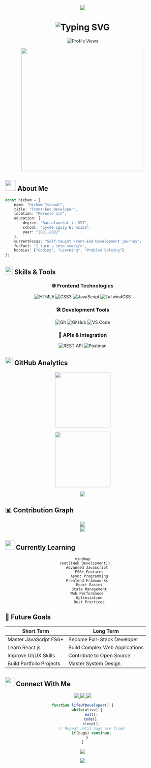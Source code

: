 <div align="center">
  <img src="https://capsule-render.vercel.app/api?type=waving&color=gradient&text=Hello!%20👋&height=100&section=header&animation=fadeIn&fontSize=70"/>
</div>

<h1 align="center">
  <img src="https://readme-typing-svg.herokuapp.com?font=Fira+Code&weight=500&size=40&pause=1000&color=6FA4FC&center=true&vCenter=true&width=435&lines=Hicham+Issoual;Front-End+Developer+💻;Welcome+to+my+Profile!+✨" alt="Typing SVG" />
</h1>

<p align="center">
  <img src="https://komarev.com/ghpvc/?username=HichamIssoual&label=Profile%20views&color=0e75b6&style=for-the-badge" alt="Profile Views">
</p>

<div align="center">
  <img src="https://media.giphy.com/media/bGgsc5mWoryfgKBx1u/giphy.gif" width="400"/>
</div>

## <img src="https://media.giphy.com/media/v1.Y2lkPTc5MGI3NjExMzlmNDBjODIxZDNkYjEzZjFhOTQ5YjYzYTRiOWJjMjQ2NDBiMzg2NCZlcD12MV9pbnRlcm5hbF9naWZzX2dpZklkJmN0PWc/jSKBmKkvo2dPQQtsR1/giphy.gif" width="35"> About Me

```typescript
const hicham = {
    name: "Hicham Issoual",
    title: "Front-End Developer",
    location: "Morocco 🇲🇦",
    education: {
        degree: "Baccalauréat in SVT",
        school: "Lycée Iguig El Ksiba",
        year: "2021-2022"
    },
    currentFocus: "Self-taught Front-End Development journey",
    funFact: "I turn ☕ into <code/>",
    hobbies: ["Coding", "Learning", "Problem Solving"]
};
```

## <img src="https://media2.giphy.com/media/QssGEmpkyEOhBCb7e1/giphy.gif?cid=ecf05e47a0n3gi1bfqntqmob8g9aid1oyj2wr3ds3mg700bl&rid=giphy.gif" width="25"> Skills & Tools

<div align="center">
  
### 🌐 Frontend Technologies
![HTML5](https://img.shields.io/badge/HTML5-%23E34F26.svg?style=for-the-badge&logo=html5&logoColor=white)
![CSS3](https://img.shields.io/badge/CSS3-%231572B6.svg?style=for-the-badge&logo=css3&logoColor=white)
![JavaScript](https://img.shields.io/badge/JavaScript-%23F7DF1E.svg?style=for-the-badge&logo=javascript&logoColor=black)
![TailwindCSS](https://img.shields.io/badge/Tailwind_CSS-%2338B2AC.svg?style=for-the-badge&logo=tailwind-css&logoColor=white)

### 🛠️ Development Tools
![Git](https://img.shields.io/badge/Git-%23F05033.svg?style=for-the-badge&logo=git&logoColor=white)
![GitHub](https://img.shields.io/badge/GitHub-%23121011.svg?style=for-the-badge&logo=github&logoColor=white)
![VS Code](https://img.shields.io/badge/VS_Code-0078d7.svg?style=for-the-badge&logo=visual-studio-code&logoColor=white)

### 🔄 APIs & Integration
![REST API](https://img.shields.io/badge/REST_API-%23000000.svg?style=for-the-badge&logo=fastapi&logoColor=white)
![Postman](https://img.shields.io/badge/Postman-FF6C37?style=for-the-badge&logo=postman&logoColor=white)

</div>

## <img src="https://media.giphy.com/media/iY8CRBdQXODJSCERIr/giphy.gif" width="25"> GitHub Analytics

<p align="center">
  <img height="180em" src="https://github-readme-stats.vercel.app/api?username=HichamIssoual&show_icons=true&theme=tokyonight&include_all_commits=true&count_private=true&border_radius=15&hide_border=true"/>
</p>

<p align="center">
  <img height="180em" src="https://github-readme-stats.vercel.app/api/top-langs/?username=HichamIssoual&layout=compact&langs_count=8&theme=tokyonight&border_radius=15&hide_border=true"/>
</p>

<p align="center">
  <img src="https://github-readme-streak-stats.herokuapp.com/?user=HichamIssoual&theme=tokyonight&hide_border=true"/>
</p>

## 📊 Contribution Graph

<div align="center">
  <img src="https://github-readme-activity-graph.vercel.app/graph?username=HichamIssoual&theme=tokyo-night&hide_border=true"/>
</div>

<!-- Snake Animation -->
<div align="center">
  <img src="https://github.com/HichamIssoual/HichamIssoual/blob/output/github-contribution-grid-snake-dark.svg"/>
</div>

## <img src="https://media.giphy.com/media/WUlplcMpOCEmTGBtBW/giphy.gif" width="30"> Currently Learning

<div align="center">

```mermaid
mindmap
  root((Web Development))
    Advanced JavaScript
      ES6+ Features
      Async Programming
    Frontend Frameworks
      React Basics
      State Management
    Web Performance
      Optimization
      Best Practices
```

</div>

## 🎯 Future Goals

<div align="center">

| Short Term | Long Term |
|------------|-----------|
| Master JavaScript ES6+ | Become Full-Stack Developer |
| Learn React.js | Build Complex Web Applications |
| Improve UI/UX Skills | Contribute to Open Source |
| Build Portfolio Projects | Master System Design |

</div>

## <img src="https://media.giphy.com/media/LnQjpWaON8nhr21vNW/giphy.gif" width="30"> Connect With Me

<p align="center">
  <a href="https://linkedin.com/in/YOUR_LINKEDIN">
    <img src="https://img.shields.io/badge/-LinkedIn-%230A66C2?style=for-the-badge&logo=linkedin&logoColor=white"/>
  </a>
  <a href="https://twitter.com/YOUR_TWITTER">
    <img src="https://img.shields.io/badge/-Twitter-%231DA1F2?style=for-the-badge&logo=twitter&logoColor=white"/>
  </a>
  <a href="mailto:YOUR_EMAIL">
    <img src="https://img.shields.io/badge/-Email-%23EA4335?style=for-the-badge&logo=gmail&logoColor=white"/>
  </a>
</p>

<div align="center">

```javascript
function lifeOfDeveloper() {
    while(alive) {
        eat();
        code();
        sleep();
        // Repeat until bugs are fixed
        if(bugs) continue;
    }
}
```

</div>

<!-- Profile Trophy -->
<p align="center">
  <img src="https://github-profile-trophy.vercel.app/?username=HichamIssoual&theme=tokyonight&no-frame=true&no-bg=true&margin-w=4&row=1"/>
</p>

<div align="center">
  <img src="https://capsule-render.vercel.app/api?type=waving&color=gradient&height=100&section=footer&animation=fadeIn"/>
</div>
